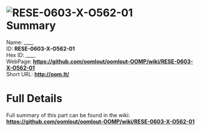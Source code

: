
![RESE-0603-X-O562-01](https://github.com/oomlout/oomlout-OOMP/blob/master/parts/RESE-0603-X-O562-01/RESE-0603-X-O562-01_420.jpg)   
Summary
=================
  
Name: ____    
ID: __RESE-0603-X-O562-01__   
Hex ID: ____   
WebPage: __https://github.com/oomlout/oomlout-OOMP/wiki/RESE-0603-X-O562-01__   
Short URL: __http://oom.lt/__   

Full Details
==========================
Full summary of this part can be found in the wiki:   
__https://github.com/oomlout/oomlout-OOMP/wiki/RESE-0603-X-O562-01__    

